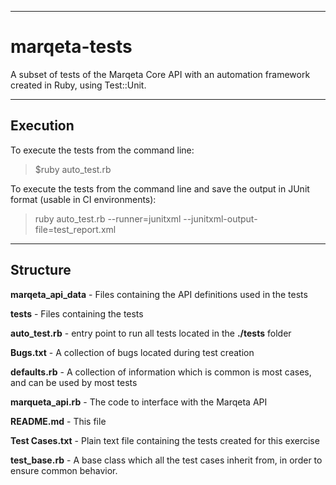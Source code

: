 ***

# marqeta-tests

A subset of tests of the Marqeta Core API with an automation framework created in Ruby, using Test::Unit.

***

## Execution

To execute the tests from the command line:

> $ruby auto_test.rb

To execute the tests from the command line and save the output in JUnit format (usable in CI environments):

> ruby auto_test.rb --runner=junitxml --junitxml-output-file=test_report.xml

***

## Structure

**marqeta_api_data** - Files containing the API definitions used in the tests

**tests** - Files containing the tests

**auto_test.rb** - entry point to run all tests located in the **./tests** folder

**Bugs.txt** - A collection of bugs located during test creation

**defaults.rb** - A collection of information which is common is most cases, and can be used by most tests

**marqueta_api.rb** - The code to interface with the Marqeta API

**README.md** - This file

**Test Cases.txt** - Plain text file containing the tests created for this exercise

**test_base.rb** - A base class which all the test cases inherit from, in order to ensure common behavior.


